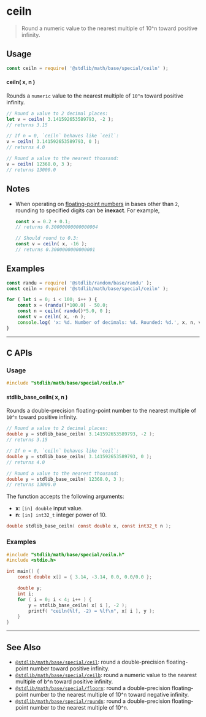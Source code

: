 <!--

@license Apache-2.0

Copyright (c) 2018 The Stdlib Authors.

Licensed under the Apache License, Version 2.0 (the "License");
you may not use this file except in compliance with the License.
You may obtain a copy of the License at

   http://www.apache.org/licenses/LICENSE-2.0

Unless required by applicable law or agreed to in writing, software
distributed under the License is distributed on an "AS IS" BASIS,
WITHOUT WARRANTIES OR CONDITIONS OF ANY KIND, either express or implied.
See the License for the specific language governing permissions and
limitations under the License.

-->

# ceiln

> Round a numeric value to the nearest multiple of 10^n toward positive infinity.

<section class="usage">

## Usage

```javascript
const ceiln = require( '@stdlib/math/base/special/ceiln' );
```

#### ceiln( x, n )

Rounds a `numeric` value to the nearest multiple of `10^n` toward positive infinity.

```javascript
// Round a value to 2 decimal places:
let v = ceiln( 3.141592653589793, -2 );
// returns 3.15

// If n = 0, `ceiln` behaves like `ceil`:
v = ceiln( 3.141592653589793, 0 );
// returns 4.0

// Round a value to the nearest thousand:
v = ceiln( 12368.0, 3 );
// returns 13000.0
```

</section>

<!-- /.usage -->

<section class="notes">

## Notes

-   When operating on [floating-point numbers][ieee754] in bases other than `2`, rounding to specified digits can be **inexact**. For example,

    ```javascript
    const x = 0.2 + 0.1;
    // returns 0.30000000000000004

    // Should round to 0.3:
    const v = ceiln( x, -16 );
    // returns 0.3000000000000001
    ```

</section>

<!-- /.notes -->

<section class="examples">

## Examples

<!-- eslint no-undef: "error" -->

```javascript
const randu = require( '@stdlib/random/base/randu' );
const ceiln = require( '@stdlib/math/base/special/ceiln' );

for ( let i = 0; i < 100; i++ ) {
    const x = (randu()*100.0) - 50.0;
    const n = ceiln( randu()*5.0, 0 );
    const v = ceiln( x, -n );
    console.log( 'x: %d. Number of decimals: %d. Rounded: %d.', x, n, v );
}
```

</section>

<!-- /.examples -->

<!-- C interface documentation. -->

* * *

<section class="c">

## C APIs

<!-- Section to include introductory text. Make sure to keep an empty line after the intro `section` element and another before the `/section` close. -->

<section class="intro">

</section>

<!-- /.intro -->

<!-- C usage documentation. -->

<section class="usage">

### Usage

```c
#include "stdlib/math/base/special/ceiln.h"
```

#### stdlib_base_ceiln( x, n )

Rounds a double-precision floating-point number to the nearest multiple of `10^n` toward positive infinity.

```c
// Round a value to 2 decimal places:
double y = stdlib_base_ceiln( 3.141592653589793, -2 );
// returns 3.15

// If n = 0, `ceiln` behaves like `ceil`:
double y = stdlib_base_ceiln( 3.141592653589793, 0 );
// returns 4.0

// Round a value to the nearest thousand:
double y = stdlib_base_ceiln( 12368.0, 3 );
// returns 13000.0
```

The function accepts the following arguments:

-   **x**: `[in] double` input value.
-   **n**: `[in] int32_t` integer power of 10.

```c
double stdlib_base_ceiln( const double x, const int32_t n );
```

</section>

<!-- /.usage -->

<!-- C API usage notes. Make sure to keep an empty line after the `section` element and another before the `/section` close. -->

<section class="notes">

</section>

<!-- /.notes -->

<!-- C API usage examples. -->

<section class="examples">

### Examples

```c
#include "stdlib/math/base/special/ceiln.h"
#include <stdio.h>

int main() {
    const double x[] = { 3.14, -3.14, 0.0, 0.0/0.0 };

    double y;
    int i;
    for ( i = 0; i < 4; i++ ) {
        y = stdlib_base_ceiln( x[ i ], -2 );
        printf( "ceiln(%lf, -2) = %lf\n", x[ i ], y );
    }
}
```

</section>

<!-- /.examples -->

</section>

<!-- /.c -->

<!-- Section for related `stdlib` packages. Do not manually edit this section, as it is automatically populated. -->

<section class="related">

* * *

## See Also

-   <span class="package-name">[`@stdlib/math/base/special/ceil`][@stdlib/math/base/special/ceil]</span><span class="delimiter">: </span><span class="description">round a double-precision floating-point number toward positive infinity.</span>
-   <span class="package-name">[`@stdlib/math/base/special/ceilb`][@stdlib/math/base/special/ceilb]</span><span class="delimiter">: </span><span class="description">round a numeric value to the nearest multiple of b^n toward positive infinity.</span>
-   <span class="package-name">[`@stdlib/math/base/special/floorn`][@stdlib/math/base/special/floorn]</span><span class="delimiter">: </span><span class="description">round a double-precision floating-point number to the nearest multiple of 10^n toward negative infinity.</span>
-   <span class="package-name">[`@stdlib/math/base/special/roundn`][@stdlib/math/base/special/roundn]</span><span class="delimiter">: </span><span class="description">round a double-precision floating-point number to the nearest multiple of 10^n.</span>

</section>

<!-- /.related -->

<!-- Section for all links. Make sure to keep an empty line after the `section` element and another before the `/section` close. -->

<section class="links">

[ieee754]: https://en.wikipedia.org/wiki/IEEE_754-1985

<!-- <related-links> -->

[@stdlib/math/base/special/ceil]: https://github.com/stdlib-js/stdlib/tree/develop/lib/node_modules/%40stdlib/math/base/special/ceil

[@stdlib/math/base/special/ceilb]: https://github.com/stdlib-js/stdlib/tree/develop/lib/node_modules/%40stdlib/math/base/special/ceilb

[@stdlib/math/base/special/floorn]: https://github.com/stdlib-js/stdlib/tree/develop/lib/node_modules/%40stdlib/math/base/special/floorn

[@stdlib/math/base/special/roundn]: https://github.com/stdlib-js/stdlib/tree/develop/lib/node_modules/%40stdlib/math/base/special/roundn

<!-- </related-links> -->

</section>

<!-- /.links -->
